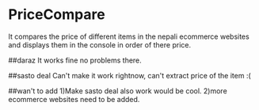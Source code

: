 # PriceCompare
It compares the price of different items in the nepali ecommerce websites and displays them in the console in order of there price.

##daraz
It works fine no problems there.

##sasto deal
Can't make it work rightnow, can't extract price of the item :(

##wan't to add
1)Make sasto deal also work would be cool.
2)more ecommerce websites need to be added.
